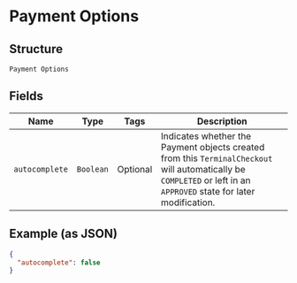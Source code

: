 
# Payment Options

## Structure

`Payment Options`

## Fields

| Name | Type | Tags | Description |
|  --- | --- | --- | --- |
| `autocomplete` | `Boolean` | Optional | Indicates whether the Payment objects created from this `TerminalCheckout` will automatically be<br>`COMPLETED` or left in an `APPROVED` state for later modification. |

## Example (as JSON)

```json
{
  "autocomplete": false
}
```

